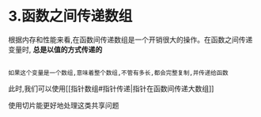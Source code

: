 # 3.函数之间传递数组

根据内存和性能来看,在函数间传递数组是一个开销很大的操作。在函数之间传递变量时, **总是以值的方式传递的**

```ad-tip

如果这个变量是一个数组,意味着整个数组,不管有多长,都会完整复制,并传递给函数

```


此时,我们可以使用[[指针数组#指针传递|指针在函数间传递大数组]]

使用切片能更好地处理这类共享问题